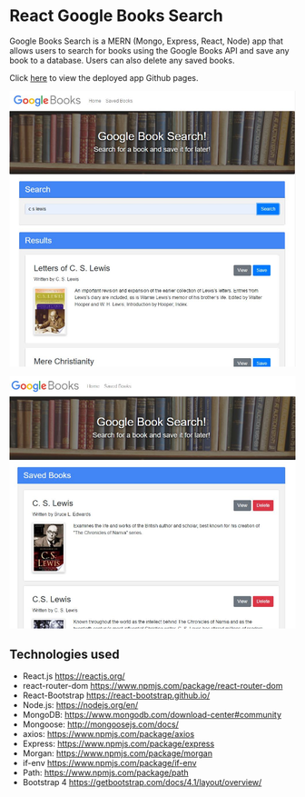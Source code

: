 # React Google Books Search

Google Books Search is a MERN (Mongo, Express, React, Node) app that allows users to search for books using the Google Books API and save any book to a database. Users can also delete any saved books.

Click [here](https://pure-stream-37289.herokuapp.com/) to view the deployed app Github pages.

![Screenshot](screenshot.JPG)

![Screenshot](screenshot3.JPG)

## Technologies used
* React.js https://reactjs.org/
* react-router-dom https://www.npmjs.com/package/react-router-dom
* React-Bootstrap https://react-bootstrap.github.io/
* Node.js: https://nodejs.org/en/
* MongoDB: https://www.mongodb.com/download-center#community
* Mongoose: http://mongoosejs.com/docs/
* axios: https://www.npmjs.com/package/axios
* Express: https://www.npmjs.com/package/express
* Morgan: https://www.npmjs.com/package/morgan
* if-env https://www.npmjs.com/package/if-env
* Path: https://www.npmjs.com/package/path
* Bootstrap 4 https://getbootstrap.com/docs/4.1/layout/overview/


<!-- ### Starting the app locally

Start by installing front and backend dependencies. While in this directory, run the following command:

```
npm install
```

This should install node modules within the server and the client folder.

After both installations complete, run the following command in your terminal:

```
npm start
```

Your app should now be running on <http://localhost:3000>. The Express server should intercept any AJAX requests from the client.

### Deployment (Heroku)

To deploy, simply add and commit your changes, and push to Heroku. As is, the NPM scripts should take care of the rest. -->
